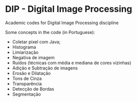 # DIP - Digital Image Processing
Academic codes for Digital Image Processing discipline

Some concepts in the code (in Portuguese):

* Coletar pixel com Java;
* Histograma
* Limiarização 
* Negativa de imagem
* Ruídos (técnicas com média e mediana de cores vizinhas)
* Adição e Subtração de imagens
* Erosão e Dilatação
* Tons de Cinza
* Transparência
* Detecção de Bordas
* Segmentação
